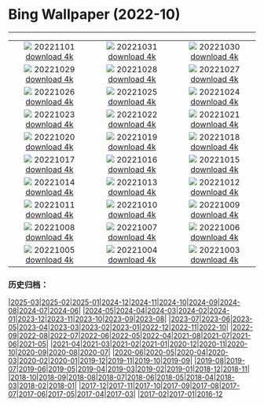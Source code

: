 # Bing Wallpaper (2022-10)
**************
| | | |
|:-:|:-:|:-:|
| ![](https://www.bing.com/th?id=OHR.Calacas_EN-IN6289630026_1920x1080.jpg) 20221101 [download 4k](https://www.bing.com/th?id=OHR.Calacas_EN-IN6289630026_UHD.jpg) | ![](https://www.bing.com/th?id=OHR.WychwoodForest_EN-IN4221356081_1920x1080.jpg) 20221031 [download 4k](https://www.bing.com/th?id=OHR.WychwoodForest_EN-IN4221356081_UHD.jpg) | ![](https://www.bing.com/th?id=OHR.SealRiver_EN-IN3503931734_1920x1080.jpg) 20221030 [download 4k](https://www.bing.com/th?id=OHR.SealRiver_EN-IN3503931734_UHD.jpg) |
| ![](https://www.bing.com/th?id=OHR.SeaAngel_EN-IN2839358434_1920x1080.jpg) 20221029 [download 4k](https://www.bing.com/th?id=OHR.SeaAngel_EN-IN2839358434_UHD.jpg) | ![](https://www.bing.com/th?id=OHR.FrankensteinFriday_EN-IN2387604310_1920x1080.jpg) 20221028 [download 4k](https://www.bing.com/th?id=OHR.FrankensteinFriday_EN-IN2387604310_UHD.jpg) | ![](https://www.bing.com/th?id=OHR.BridgeofSighs_EN-IN1934990115_1920x1080.jpg) 20221027 [download 4k](https://www.bing.com/th?id=OHR.BridgeofSighs_EN-IN1934990115_UHD.jpg) |
| ![](https://www.bing.com/th?id=OHR.BrockenSpecter_EN-IN4945372418_1920x1080.jpg) 20221026 [download 4k](https://www.bing.com/th?id=OHR.BrockenSpecter_EN-IN4945372418_UHD.jpg) | ![](https://www.bing.com/th?id=OHR.OrcusMouth_EN-IN4307683259_1920x1080.jpg) 20221025 [download 4k](https://www.bing.com/th?id=OHR.OrcusMouth_EN-IN4307683259_UHD.jpg) | ![](https://www.bing.com/th?id=OHR.DiwaliOilLamps_EN-IN0701838177_1920x1080.jpg) 20221024 [download 4k](https://www.bing.com/th?id=OHR.DiwaliOilLamps_EN-IN0701838177_UHD.jpg) |
| ![](https://www.bing.com/th?id=OHR.Knobbelzwaan_EN-IN3786620643_1920x1080.jpg) 20221023 [download 4k](https://www.bing.com/th?id=OHR.Knobbelzwaan_EN-IN3786620643_UHD.jpg) | ![](https://www.bing.com/th?id=OHR.KarstMountains_EN-IN4213912109_1920x1080.jpg) 20221022 [download 4k](https://www.bing.com/th?id=OHR.KarstMountains_EN-IN4213912109_UHD.jpg) | ![](https://www.bing.com/th?id=OHR.GeorgiaCypress_EN-IN7514884484_1920x1080.jpg) 20221021 [download 4k](https://www.bing.com/th?id=OHR.GeorgiaCypress_EN-IN7514884484_UHD.jpg) |
| ![](https://www.bing.com/th?id=OHR.SlothDay_EN-IN0763536539_1920x1080.jpg) 20221020 [download 4k](https://www.bing.com/th?id=OHR.SlothDay_EN-IN0763536539_UHD.jpg) | ![](https://www.bing.com/th?id=OHR.WartburgCastle_EN-IN0185565397_1920x1080.jpg) 20221019 [download 4k](https://www.bing.com/th?id=OHR.WartburgCastle_EN-IN0185565397_UHD.jpg) | ![](https://www.bing.com/th?id=OHR.GB25Anni_EN-IN9809281562_1920x1080.jpg) 20221018 [download 4k](https://www.bing.com/th?id=OHR.GB25Anni_EN-IN9809281562_UHD.jpg) |
| ![](https://www.bing.com/th?id=OHR.SwedenOwl_EN-IN1275763197_1920x1080.jpg) 20221017 [download 4k](https://www.bing.com/th?id=OHR.SwedenOwl_EN-IN1275763197_UHD.jpg) | ![](https://www.bing.com/th?id=OHR.PrinceChristianSound_EN-IN7719950776_1920x1080.jpg) 20221016 [download 4k](https://www.bing.com/th?id=OHR.PrinceChristianSound_EN-IN7719950776_UHD.jpg) | ![](https://www.bing.com/th?id=OHR.NaqsheRustam_EN-IN7117853630_1920x1080.jpg) 20221015 [download 4k](https://www.bing.com/th?id=OHR.NaqsheRustam_EN-IN7117853630_UHD.jpg) |
| ![](https://www.bing.com/th?id=OHR.BlueTigerButterflies_EN-IN0664966797_1920x1080.jpg) 20221014 [download 4k](https://www.bing.com/th?id=OHR.BlueTigerButterflies_EN-IN0664966797_UHD.jpg) | ![](https://www.bing.com/th?id=OHR.AlaskaMoose_EN-IN6174173002_1920x1080.jpg) 20221013 [download 4k](https://www.bing.com/th?id=OHR.AlaskaMoose_EN-IN6174173002_UHD.jpg) | ![](https://www.bing.com/th?id=OHR.AmmoniteGraveyard_EN-IN5813452758_1920x1080.jpg) 20221012 [download 4k](https://www.bing.com/th?id=OHR.AmmoniteGraveyard_EN-IN5813452758_UHD.jpg) |
| ![](https://www.bing.com/th?id=OHR.TortulaMoss_EN-IN5712136639_1920x1080.jpg) 20221011 [download 4k](https://www.bing.com/th?id=OHR.TortulaMoss_EN-IN5712136639_UHD.jpg) | ![](https://www.bing.com/th?id=OHR.RioArazas_EN-IN1562638083_1920x1080.jpg) 20221010 [download 4k](https://www.bing.com/th?id=OHR.RioArazas_EN-IN1562638083_UHD.jpg) | ![](https://www.bing.com/th?id=OHR.ChukchiSea_EN-IN1844909824_1920x1080.jpg) 20221009 [download 4k](https://www.bing.com/th?id=OHR.ChukchiSea_EN-IN1844909824_UHD.jpg) |
| ![](https://www.bing.com/th?id=OHR.JamaMasjidDelhi1_EN-IN9264531218_1920x1080.jpg) 20221008 [download 4k](https://www.bing.com/th?id=OHR.JamaMasjidDelhi1_EN-IN9264531218_UHD.jpg) | ![](https://www.bing.com/th?id=OHR.OberbaumBridge_EN-IN6110054143_1920x1080.jpg) 20221007 [download 4k](https://www.bing.com/th?id=OHR.OberbaumBridge_EN-IN6110054143_UHD.jpg) | ![](https://www.bing.com/th?id=OHR.BayofBiscay_EN-IN9363973535_1920x1080.jpg) 20221006 [download 4k](https://www.bing.com/th?id=OHR.BayofBiscay_EN-IN9363973535_UHD.jpg) |
| ![](https://www.bing.com/th?id=OHR.RavanaDussehra_EN-IN6325474614_1920x1080.jpg) 20221005 [download 4k](https://www.bing.com/th?id=OHR.RavanaDussehra_EN-IN6325474614_UHD.jpg) | ![](https://www.bing.com/th?id=OHR.CosmicCliffs_EN-IN3964319541_1920x1080.jpg) 20221004 [download 4k](https://www.bing.com/th?id=OHR.CosmicCliffs_EN-IN3964319541_UHD.jpg) | ![](https://www.bing.com/th?id=OHR.Porthuis_EN-IN7783895323_1920x1080.jpg) 20221003 [download 4k](https://www.bing.com/th?id=OHR.Porthuis_EN-IN7783895323_UHD.jpg) |

### 历史归档：

|[2025-03](/../2025-03/2025-03.md)|[2025-02](/../2025-02/2025-02.md)|[2025-01](/../2025-01/2025-01.md)|[2024-12](/../2024-12/2024-12.md)|[2024-11](/../2024-11/2024-11.md)|[2024-10](/../2024-10/2024-10.md)|[2024-09](/../2024-09/2024-09.md)|[2024-08](/../2024-08/2024-08.md)|[2024-07](/../2024-07/2024-07.md)|[2024-06](/../2024-06/2024-06.md)|
|[2024-05](/../2024-05/2024-05.md)|[2024-04](/../2024-04/2024-04.md)|[2024-03](/../2024-03/2024-03.md)|[2024-02](/../2024-02/2024-02.md)|[2024-01](/../2024-01/2024-01.md)|[2023-12](/../2023-12/2023-12.md)|[2023-11](/../2023-11/2023-11.md)|[2023-10](/../2023-10/2023-10.md)|[2023-09](/../2023-09/2023-09.md)|[2023-08](/../2023-08/2023-08.md)|
|[2023-07](/../2023-07/2023-07.md)|[2023-06](/../2023-06/2023-06.md)|[2023-05](/../2023-05/2023-05.md)|[2023-04](/../2023-04/2023-04.md)|[2023-03](/../2023-03/2023-03.md)|[2023-02](/../2023-02/2023-02.md)|[2023-01](/../2023-01/2023-01.md)|[2022-12](/../2022-12/2022-12.md)|[2022-11](/../2022-11/2022-11.md)|[2022-10](/2022-10.md)|
|[2022-09](/../2022-09/2022-09.md)|[2022-08](/../2022-08/2022-08.md)|[2022-07](/../2022-07/2022-07.md)|[2022-06](/../2022-06/2022-06.md)|[2022-05](/../2022-05/2022-05.md)|[2022-04](/../2022-04/2022-04.md)|[2021-08](/../2021-08/2021-08.md)|[2021-07](/../2021-07/2021-07.md)|[2021-06](/../2021-06/2021-06.md)|[2021-05](/../2021-05/2021-05.md)|
|[2021-04](/../2021-04/2021-04.md)|[2021-03](/../2021-03/2021-03.md)|[2021-02](/../2021-02/2021-02.md)|[2021-01](/../2021-01/2021-01.md)|[2020-12](/../2020-12/2020-12.md)|[2020-11](/../2020-11/2020-11.md)|[2020-10](/../2020-10/2020-10.md)|[2020-09](/../2020-09/2020-09.md)|[2020-08](/../2020-08/2020-08.md)|[2020-07](/../2020-07/2020-07.md)|
|[2020-06](/../2020-06/2020-06.md)|[2020-05](/../2020-05/2020-05.md)|[2020-04](/../2020-04/2020-04.md)|[2020-03](/../2020-03/2020-03.md)|[2020-02](/../2020-02/2020-02.md)|[2020-01](/../2020-01/2020-01.md)|[2019-12](/../2019-12/2019-12.md)|[2019-11](/../2019-11/2019-11.md)|[2019-10](/../2019-10/2019-10.md)|[2019-09](/../2019-09/2019-09.md)|
|[2019-08](/../2019-08/2019-08.md)|[2019-07](/../2019-07/2019-07.md)|[2019-06](/../2019-06/2019-06.md)|[2019-05](/../2019-05/2019-05.md)|[2019-04](/../2019-04/2019-04.md)|[2019-03](/../2019-03/2019-03.md)|[2019-02](/../2019-02/2019-02.md)|[2019-01](/../2019-01/2019-01.md)|[2018-12](/../2018-12/2018-12.md)|[2018-11](/../2018-11/2018-11.md)|
|[2018-10](/../2018-10/2018-10.md)|[2018-09](/../2018-09/2018-09.md)|[2018-08](/../2018-08/2018-08.md)|[2018-07](/../2018-07/2018-07.md)|[2018-06](/../2018-06/2018-06.md)|[2018-05](/../2018-05/2018-05.md)|[2018-04](/../2018-04/2018-04.md)|[2018-03](/../2018-03/2018-03.md)|[2018-02](/../2018-02/2018-02.md)|[2018-01](/../2018-01/2018-01.md)|
|[2017-12](/../2017-12/2017-12.md)|[2017-11](/../2017-11/2017-11.md)|[2017-10](/../2017-10/2017-10.md)|[2017-09](/../2017-09/2017-09.md)|[2017-08](/../2017-08/2017-08.md)|[2017-07](/../2017-07/2017-07.md)|[2017-06](/../2017-06/2017-06.md)|[2017-05](/../2017-05/2017-05.md)|[2017-04](/../2017-04/2017-04.md)|[2017-03](/../2017-03/2017-03.md)|
|[2017-02](/../2017-02/2017-02.md)|[2017-01](/../2017-01/2017-01.md)|[2016-12](/../2016-12/2016-12.md)